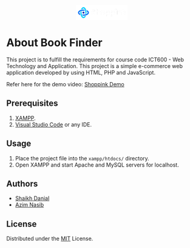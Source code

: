 <div align="center">
  <img src="assets/images/logo.png" alt="App Logo">
  
</div>

# About Book Finder
This project is to fulfill the requirements for course code ICT600 - Web Technology and Application. This project is a simple e-commerce web application developed by using HTML, PHP and JavaScript.

Refer here for the demo video: [Shoppink Demo](https://www.youtube.com/watch?v=2Dr2b67ghdc)


## Prerequisites
1. [XAMPP](https://www.apachefriends.org/).
2. [Visual Studio Code](https://code.visualstudio.com/) or any IDE.

## Usage
1. Place the project file into the `xampp/htdocs/` directory.
2. Open XAMPP and start Apache and MySQL servers for localhost.

## Authors
- [Shaikh Danial](https://github.com/shaikhdanialsah)
- [Azim Nasib](https://github.com/ajimnasib)
  
## License
Distributed under the [MIT](https://choosealicense.com/licenses/mit/) License.
